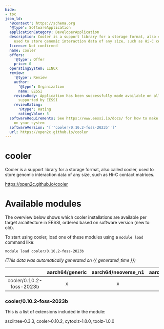 ```yaml
---
hide:
- toc
json_ld:
  '@context': https://schema.org
  '@type': SoftwareApplication
  applicationCategory: DeveloperApplication
  description: Cooler is a support library for a storage format, also called cooler,
    used to store genomic interaction data of any size, such as Hi-C contact matrices.
  license: Not confirmed
  name: cooler
  offers:
    '@type': Offer
    price: 0
  operatingSystem: LINUX
  review:
    '@type': Review
    author:
      '@type': Organization
      name: EESSI
    reviewBody: Application has been successfully made available on all architectures
      supported by EESSI
    reviewRating:
      '@type': Rating
      ratingValue: 5
  softwareRequirements: See https://www.eessi.io/docs/ for how to make EESSI available
    on your system
  softwareVersion: '[''cooler/0.10.2-foss-2023b'']'
  url: https://open2c.github.io/cooler
---
```


cooler
======


Cooler is a support library for a storage format, also called cooler, used to store genomic interaction data of any size, such as Hi-C contact matrices.

https://open2c.github.io/cooler
# Available modules


The overview below shows which cooler installations are available per target architecture in EESSI, ordered based on software version (new to old).

To start using cooler, load one of these modules using a `module load` command like:

```shell
module load cooler/0.10.2-foss-2023b
```

*(This data was automatically generated on {{ generated_time }})*  

| |aarch64/generic|aarch64/neoverse_n1|aarch64/neoverse_v1|x86_64/generic|x86_64/amd/zen2|x86_64/amd/zen3|x86_64/amd/zen4|x86_64/intel/haswell|x86_64/intel/sapphirerapids|x86_64/intel/skylake_avx512|
| :---: | :---: | :---: | :---: | :---: | :---: | :---: | :---: | :---: | :---: | :---: |
|cooler/0.10.2-foss-2023b|x|x|x|x|x|x|x|x|x|x|


### cooler/0.10.2-foss-2023b

This is a list of extensions included in the module:

asciitree-0.3.3, cooler-0.10.2, cytoolz-1.0.0, toolz-1.0.0
